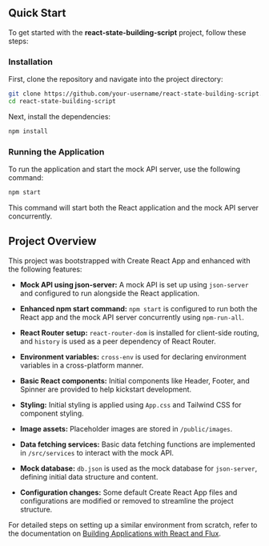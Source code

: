 ## Quick Start

To get started with the **react-state-building-script** project, follow these steps:

### Installation

First, clone the repository and navigate into the project directory:

```bash
git clone https://github.com/your-username/react-state-building-script.git
cd react-state-building-script
```

Next, install the dependencies:

```bash
npm install
```

### Running the Application

To run the application and start the mock API server, use the following command:

```bash
npm start
```

This command will start both the React application and the mock API server concurrently.

## Project Overview

This project was bootstrapped with Create React App and enhanced with the following features:

- **Mock API using json-server:** A mock API is set up using `json-server` and configured to run alongside the React application.
  
- **Enhanced npm start command:** `npm start` is configured to run both the React app and the mock API server concurrently using `npm-run-all`.

- **React Router setup:** `react-router-dom` is installed for client-side routing, and `history` is used as a peer dependency of React Router. 

- **Environment variables:** `cross-env` is used for declaring environment variables in a cross-platform manner.

- **Basic React components:** Initial components like Header, Footer, and Spinner are provided to help kickstart development.

- **Styling:** Initial styling is applied using `App.css` and Tailwind CSS for component styling.

- **Image assets:** Placeholder images are stored in `/public/images`.

- **Data fetching services:** Basic data fetching functions are implemented in `/src/services` to interact with the mock API.

- **Mock database:** `db.json` is used as the mock database for `json-server`, defining initial data structure and content.

- **Configuration changes:** Some default Create React App files and configurations are modified or removed to streamline the project structure.

For detailed steps on setting up a similar environment from scratch, refer to the documentation on [Building Applications with React and Flux](https://reactjs.org/docs/getting-started.html).

